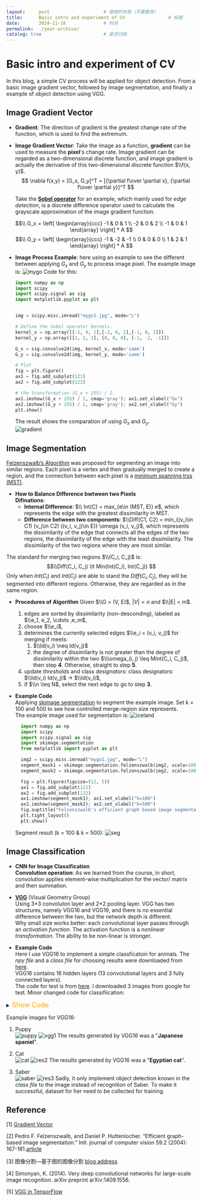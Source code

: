 ```yaml
---
layout:     post   				    # 使用的布局（不需要改）
title:      Basic intro and experiment of CV				# 标题 
date:       2024-11-18 				# 时间
permalink:   /year-archive/
catalog: true 						# 是否归档
---
```


# Basic intro and experiment of CV

In this blog, a simple CV process will be applied for object detection. From a basic image gradient vector, followed by image segmentation, and finally a example of object detection using VGG.

## Image Gradient Vector

- **Gradient**: The direction of gradient is the greatest change rate of the function, which is used to find the extremum. 
- **Image Gradient Vector**: Take the image as a function, **gradient** can be used to measure the **pixel**'s change rate. Image gradient can be regarded as a two-dimensional discrete function, and image gradient is actually the derivative of this two-dimensional discrete function $\\f(x, y)$. 
  $$
  \nabla f(x,y) = [G_x, G_y]^T = [{\partial f\over \partial x}, {\partial f\over \partial y}]^T
  $$
  
  Take the [**Sobel operator**](https://en.wikipedia.org/wiki/Sobel_operator) for an example, which mainly used for *edge detection*, is a discrete difference operator used to calculate the grayscale approximation of the image gradient function. <br>

$$\\
G_x = 
\left[
	\begin{array}{ccc}
	-1 & 0 & 1 \\
	-2 & 0 & 2 \\
    -1 & 0 & 1
	\end{array}
\right] * A
$$
$$\\
G_y = 
\left[
	\begin{array}{ccc}
	-1 & -2 & -1 \\
	 0 &  0 &  0 \\
     1 &  2 &  1
	\end{array}
\right] * A
$$



- **Image Process Example**: here using an example to see the different between applying $G_x$ and $G_y$ to process image pixel.
  The example image is: ![mygo](/_posts/mygo1.jpg "mygo1")
  Code for this:
    ```python
    import numpy as np
    import scipy
    import scipy.signal as sig
    import matplotlib.pyplot as plt
    
    
    img = scipy.misc.imread("mygo1.jpg", mode="L")

    # Define the Sobel operator kernels.
    kernel_x = np.array([[-1, 0, 1],[-2, 0, 2],[-1, 0, 1]])
    kernel_y = np.array([[1, 2, 1], [0, 0, 0], [-1, -2, -1]])

    G_x = sig.convolve2d(img, kernel_x, mode='same')
    G_y = sig.convolve2d(img, kernel_y, mode='same')

    # Plot 
    fig = plt.figure()
    ax1 = fig.add_subplot(121)
    ax2 = fig.add_subplot(122)

    # the transformation (G_x + 255) / 2.
    ax1.imshow((G_x + 255) / 2, cmap='gray'); ax1.set_xlabel("Gx")
    ax2.imshow((G_y + 255) / 2, cmap='gray'); ax2.set_xlabel("Gy")
    plt.show()

    ```
    The result shows the comparation of using $G_x$ and $G_y$. <br>
    ![gradient](https://lorrine-d.github.io/shiki.github.io/_posts/gradient.jpg 'mygo_res')
    
## Image Segmentation
[Felzenszwalb’s Algorithm](https://cs.brown.edu/people/pfelzens/segment/) was proposed for segmenting an image into similar regions. Each pixel is a vertex and then gradually merged to create a region, and the connection between each pixel is a [minimum spanning trss (MST)](http://en.wikipedia.org/wiki/Minimum_spanning_tree). 
- **How to Balance Difference bwtween two Pixels** <br>
**Difinations**: 
  - **Internal Difference**: $\\
  Int(C) = max_{e\in (MST, E)} e$, which represents the edge with the greatest dissimilarity in MST.
  - **Difference between two components**: $\\Diff(C1, C2) = min_{(v_i\in C1) (v_j\in C2) ((v_i, v_j)\in E)} \omega (v_i, v_j)$, which represents the dissimilarity of the edge that connects all the edges of the two regions, the dissimilarity of the edge with the least dissimilarity. The dissimilarity of the two regions where they are most similar. 
  
 The standard for merging two regions $\\(C_i, C_j)$ is: 
 $$\\Diff(C_i, C_j) \lt Min(Int(C_i), Int(C_j)) $$
 Only when $Int(C_i)$ and $Int(C_j)$ are able to stand the $Diff(C_i, C_j)$, they will be segmented into different regions. Otherwise, they are regarded as in the same region. <br>

 - **Procedures of Algorithm**
  Given $\\G = (V, E)$, $|V| = n$ and $\\|E| = m$.
   1. edges are sorted by dissimilarity (non-desconding), labeled as $\\e_1, e_2, \cdots ,e_m$,
   2. choose $\\e_i$,
   3. determines the currently selected edges $\\e_i = (v_i, v_j)$ for merging if meets:
        1) $\\Id(v_i) \neq Id(v_j)$
        2) the degree of dissimilarity is not greater than the degree of dissimilarity within the two $\\\omega_(i, j) \leq Mint(C_i, C_j)$, then step **4**. Otherwise, straight to step **5**.
   4.  update *thresholds* and class *designators*:
        class designators: $\\Id(v_i) Id(v_j)$ -> $\\Id(v_i)$,
   5. if $\\n \leq N$, select the next edge to go to step **3**.

- **Example Code** <br>
  Applying [skimage segmentation](https://scikit-image.org/docs/dev/api/skimage.segmentation.html#skimage.segmentation.felzenszwalb) to segment the example image. Set k = 100 and 500 to see how controlled merge-region size represents.  <br>
  The example image used for segmentation is: 
  ![iceland](./iceland.jpg 'iceland')    
  ```python
    import numpy as np
    import scipy
    import scipy.signal as sig
    import skimage.segmentation
    from matplotlib import pyplot as plt

    img2 = scipy.misc.imread("mygo1.jpg", mode="L")
    segment_mask1 = skimage.segmentation.felzenszwalb(img2, scale=100)
    segment_mask2 = skimage.segmentation.felzenszwalb(img2, scale=1000)

    fig = plt.figure(figsize=(12, 5))
    ax1 = fig.add_subplot(121)
    ax2 = fig.add_subplot(122)
    ax1.imshow(segment_mask1); ax1.set_xlabel("k=100")
    ax2.imshow(segment_mask2); ax2.set_xlabel("k=500")
    fig.suptitle("Felsenszwalb's efficient graph based image segmentation")
    plt.tight_layout()
    plt.show()

  ```
  
  Segment result (k = 100 & k = 500):
  ![seg](./seg.png 'seg_res')
## Image Classification
- **CNN for Image Classification** <br>
  **Convolution operation**: As we learned from the course, in short, convolution applies element-wise multiplication for the vector/ matrix and then
  summation.

- [**VGG**](https://arxiv.org/abs/1409.1556) (Visual Geometry Group) <br>
  Using 3\*3 convoluton layer and 2\*2 pooling layer. VGG has two structures, namely VGG16 and VGG19, and there is no essential difference between the two, but the network depth is different. <br>
  Why small size works better: each convolutional layer passes through an *activation function*. The activation function is a *nonlinear transformation*. The ability to be non-linear is stronger. <br>

- **Example Code** <br>
  Here I use VGG16 to implement a simple classficatoin for animals. The *npy file* and a *class file* for choosing results were downloaded from [here](https://www.cs.toronto.edu/~frossard/post/vgg16/). <br>
  VGG16 contains 16 hidden layers (13 convolutional layers and 3 fully connected layers). <br>
  The code for test is from [here](https://www.cs.toronto.edu/~frossard/vgg16/vgg16.py). I downloaded 3 images from google for test. Minor changed code for classifiication: 

<details> 
<summary><font size="4" color="orange">Show Code</font></summary> 
<pre><code class="language-cpp">

```python
import numpy as np
import tensorflow.compat.v1 as tf
tf.disable_v2_behavior()
from scipy.misc import imread, imresize, toimage
import matplotlib.pyplot as plt
import skimage
import skimage.io
import skimage.transform
from imageClass import class_names

VGG_MEAN = [103.939, 116.779, 123.68]


class VGG16(object):
    """
    The VGG16 model for image classification
    """

    def __init__(self, vgg16_npy_path=None, trainable=True):
        """
        :param vgg16_npy_path: string, vgg16_npz path
        :param trainable: bool, construct a trainable model if True
        """
        # The pretained data
        if vgg16_npy_path is None:
            self._data_dict = None
        else:
            self._data_dict = np.load(vgg16_npy_path, encoding="latin1", allow_pickle= True).item()
        self.trainable = trainable
        # Keep all trainable parameters
        self._var_dict = {}
        self.__bulid__()

    def __bulid__(self):
        """
        The inner method to build VGG16 model
        """
        # input and output
        self._x = tf.placeholder(tf.float32, shape=[None, 224, 224, 3])
        self._y = tf.placeholder(tf.int64, shape=[None, ])
        # Data preprocessiing
        mean = tf.constant([103.939, 116.779, 123.68], dtype=tf.float32, shape=[1, 1, 1, 3])
        x = self._x - mean
        self._train_mode = tf.placeholder(tf.bool)  # use training model is True, otherwise test model
        # construct model
        conv1_1 = self._conv_layer(x, 3, 64, "conv1_1")
        conv1_2 = self._conv_layer(conv1_1, 64, 64, "conv1_2")
        pool1 = self._max_pool(conv1_2, "pool1")

        conv2_1 = self._conv_layer(pool1, 64, 128, "conv2_1")
        conv2_2 = self._conv_layer(conv2_1, 128, 128, "conv2_2")
        pool2 = self._max_pool(conv2_2, "pool2")

        conv3_1 = self._conv_layer(pool2, 128, 256, "conv3_1")
        conv3_2 = self._conv_layer(conv3_1, 256, 256, "conv3_2")
        conv3_3 = self._conv_layer(conv3_2, 256, 256, "conv3_3")
        pool3 = self._max_pool(conv3_3, "pool3")

        conv4_1 = self._conv_layer(pool3, 256, 512, "conv4_1")
        conv4_2 = self._conv_layer(conv4_1, 512, 512, "conv4_2")
        conv4_3 = self._conv_layer(conv4_2, 512, 512, "conv4_3")
        pool4 = self._max_pool(conv4_3, "pool4")

        conv5_1 = self._conv_layer(pool4, 512, 512, "conv5_1")
        conv5_2 = self._conv_layer(conv5_1, 512, 512, "conv5_2")
        conv5_3 = self._conv_layer(conv5_2, 512, 512, "conv5_3")
        pool5 = self._max_pool(conv5_3, "pool5")

        # n_in = ((224 / (2**5)) ** 2) * 512
        fc6 = self._fc_layer(pool5, 25088, 4096, "fc6", act=tf.nn.relu, reshaped=False)
        # Use train_mode to control
        fc6 = tf.cond(self._train_mode, lambda: tf.nn.dropout(fc6, 0.5), lambda: fc6)
        fc7 = self._fc_layer(fc6, 4096, 4096, "fc7", act=tf.nn.relu)
        fc7 = tf.cond(self._train_mode, lambda: tf.nn.dropout(fc7, 0.5), lambda: fc7)
        fc8 = self._fc_layer(fc7, 4096, 1000, "fc8", act=tf.identity)

        self._prob = tf.nn.softmax(fc8, name="prob")

        if self.trainable:
            self._cost = tf.reduce_mean(tf.nn.sparse_softmax_cross_entropy_with_logits(fc8, self._y))
            correct_pred = tf.equal(self._y, tf.argmax(self._prob, 1))
            self._accuracy = tf.reduce_mean(tf.cast(correct_pred, tf.float32))
        else:
            self._cost = None
            self._accuracy = None

    def _conv_layer(self, inpt, in_channels, out_channels, name):
        """
        Create conv layer
        """
        with tf.variable_scope(name):
            filters, biases = self._get_conv_var(3, in_channels, out_channels, name)
            conv_output = tf.nn.conv2d(inpt, filters, strides=[1, 1, 1, 1], padding="SAME")
            conv_output = tf.nn.bias_add(conv_output, biases)
            conv_output = tf.nn.relu(conv_output)
        return conv_output

    def _fc_layer(self, inpt, n_in, n_out, name, act=tf.nn.relu, reshaped=True):
        """Create fully connected layer"""
        if not reshaped:
            inpt = tf.reshape(inpt, shape=[-1, n_in])
        with tf.variable_scope(name):
            weights, biases = self._get_fc_var(n_in, n_out, name)
            output = tf.matmul(inpt, weights) + biases
        return act(output)

    def _avg_pool(self, inpt, name):
        return tf.nn.avg_pool(inpt, ksize=[1, 2, 2, 1], strides=[1, 2, 2, 1], padding="SAME",
                              name=name)

    def _max_pool(self, inpt, name):
        return tf.nn.max_pool(inpt, ksize=[1, 2, 2, 1], strides=[1, 2, 2, 1], padding="SAME",
                              name=name)

    def _get_fc_var(self, n_in, n_out, name):
        """Get the weights and biases of fully connected layer"""
        if self.trainable:
            init_weights = tf.truncated_normal([n_in, n_out], 0.0, 0.001)
            init_biases = tf.truncated_normal([n_out, ], 0.0, 0.001)
        else:
            init_weights = None
            init_biases = None
        weights = self._get_var(init_weights, name, 0, name + "_weights")
        biases = self._get_var(init_biases, name, 1, name + "_biases")
        return weights, biases

    def _get_conv_var(self, filter_size, in_channels, out_channels, name):
        """
        Get the filter and bias of conv layer
        """
        if self.trainable:
            initial_value_filter = tf.truncated_normal([filter_size, filter_size, in_channels, out_channels], 0.0,
                                                       0.001)
            initial_value_bias = tf.truncated_normal([out_channels, ], 0.0, 0.001)
        else:
            initial_value_filter = None
            initial_value_bias = None
        filters = self._get_var(initial_value_filter, name, 0, name + "_filters")
        biases = self._get_var(initial_value_bias, name, 1, name + "_biases")
        return filters, biases

    def _get_var(self, initial_value, name, idx, var_name):
        """
        Use this method to construct variable parameters
        """
        if self._data_dict is not None:
            value = self._data_dict[name][idx]
        else:
            value = initial_value

        if self.trainable:
            var = tf.Variable(value, dtype=tf.float32, name=var_name)
        else:
            var = tf.constant(value, dtype=tf.float32, name="var_name")
        # Save
        self._var_dict[(name, idx)] = var
        return var

    def get_train_op(self, lr=0.01):
        if not self.trainable:
            return
        return tf.train.GradientDescentOptimizer(lr).minimize(self.cost,
                                                              var_list=list(self._var_dict.values()))

    @property
    def input(self):
        return self._x

    @property
    def target(self):
        return self._y

    @property
    def train_mode(self):
        return self._train_mode

    @property
    def accuracy(self):
        return self._accuracy

    @property
    def cost(self):
        return self._cost

    @property
    def prob(self):
        return self._prob


# returns image of shape [224, 224, 3]
# [height, width, depth]
def load_image(path):
    # load image
    img = skimage.io.imread(path)
    img = img / 255.0
    # assert (0 <= img).all() and (img <= 1.0).all()
    # print "Original Image Shape: ", img.shape
    # we crop image from center
    short_edge = min(img.shape[:2])
    yy = int((img.shape[0] - short_edge) / 2)
    xx = int((img.shape[1] - short_edge) / 2)
    crop_img = img[yy: yy + short_edge, xx: xx + short_edge]
    # resize to 224, 224
    resized_img = skimage.transform.resize(crop_img, (224, 224))
    return resized_img


def test_not_trainable_vgg16():
    path = "D:/PyCharm Community Edition 2024.1.3/TechBlog"
    img1 = load_image(path + "/puppy.jpg") * 255.0
    batch1 = img1.reshape((1, 224, 224, 3))

    tf.compat.v1.disable_eager_execution()
    with tf.Graph().as_default(), tf.compat.v1.Session() as sess:
        vgg = VGG16(path + "/vgg16.npy", trainable=False)
        probs = sess.run(vgg.prob, feed_dict={vgg.input: batch1, vgg.train_mode: False})
        for i, prob in enumerate([probs[0]]):
            preds = (np.argsort(prob)[::-1])[0:5]
            print("The" + str(i + 1) + " image:")
            for p in preds:
                print("\t", p, class_names[p], prob[p])


if __name__ == "__main__":
    path = "D:/PyCharm Community Edition 2024.1.3/TechBlog"
    img1 = load_image(path + "/puppy.jpg") * 255.0
    batch1 = img1.reshape((1, 224, 224, 3))
    x = np.concatenate((batch1), 0)
    y = np.array([292, 611], dtype=np.int64)
    with tf.Graph().as_default():
        with tf.Session() as sess:
            vgg = VGG16(path + "/vgg16.npy", trainable=True)
            sess.run(tf.global_variables_initializer())

            train_op = vgg.get_train_op(lr=0.0001)
            _, cost = sess.run([train_op, vgg.cost], feed_dict={vgg.input: x,
                                                                vgg.target: y, vgg.train_mode: True})
            accuracy = sess.run(vgg.accuracy, feed_dict={vgg.input: x,
                                                         vgg.target: y, vgg.train_mode: False})
            print(cost, accuracy)

```
 </code>
</pre> </details>

Example images for VGG16: <br>
1. Puppy <br>
![puppy](./puppy.jpg 'puppy')
![vgg1](./vgg_res_1.png 'res1')
The results generated by VGG16 was a "**Japanese spaniel**".

2. Cat <br>
![cat](./cat.jpg 'cat')
![res2](./vgg_res_2.png 'res2')
The results generated by VGG16 was a "**Egyptian cat**".

3. Saber <br>
![saber](./saber.jpg 'saber')
![res3](./vgg_res_3.png 'res3')
Sadly, it only implement object detection known in the *class file* to the image instead of recognition of Saber. To make it successful, dataset for her need to be collected for training. <br>
## Reference
[1] [Gradient Vector](https://mccormickml.com/2013/05/07/gradient-vectors/)

[2] Pedro F. Felzenszwalb, and Daniel P. Huttenlocher. “Efficient graph-based image segmentation.” Intl. journal of computer vision 59.2 (2004): 167-181.[article](http://cvcl.mit.edu/SUNSeminar/Felzenszwalb_IJCV04.pdf)

[3] 图像分割—基于图的图像分割 [blog address](https://blog.csdn.net/ttransposition/article/details/38024557)

[4] Simonyan, K. (2014). Very deep convolutional networks for large-scale image recognition. arXiv preprint arXiv:1409.1556.

[5] [VGG in TensorFlow](https://www.cs.toronto.edu/~frossard/post/vgg16/)